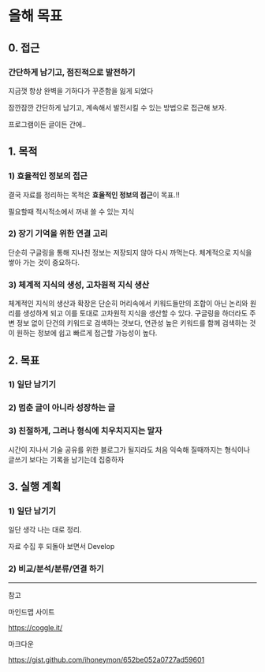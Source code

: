 # 올해 목표

## 0. 접근
### 간단하게 남기고, 점진적으로 발전하기
지금껏 항상 완벽을 기하다가 꾸준함을 잃게 되었다

잠깐잠깐 간단하게 남기고, 계속해서 발전시킬 수 있는 방법으로 접근해 보자.

프로그램이든 글이든 간에..


## 1. 목적

### 1) 효율적인 정보의 접근
결국 자료를 정리하는 목적은 **효율적인 정보의 접근**이 목표.!!

필요할때 적시적소에서 꺼내 쓸 수 있는 지식


### 2) 장기 기억을 위한 연결 고리
단순히 구글링을 통해 지나친 정보는 저장되지 않아 다시 까먹는다.
체계적으로 지식을 쌓아 가는 것이 중요하다.

### 3) 체계적 지식의 생성, 고차원적 지식 생산
체계적인 지식의 생산과 확장은 단순히 머리속에서 키워드들만의 조합이 아닌 논리와 원리를 생성하게 되고
이를 토대로 고차원적 지식을 생산할 수 있다.
구글링을 하더라도 주변 정보 없이 단건의 키워드로 검색하는 것보다, 연관성 높은 키워드를 함께 검색하는 것이 원하는 정보에 쉽고 빠르게 접근할 가능성이 높다.


## 2. 목표

### 1) 일단 남기기


### 2) 멈춘 글이 아니라 성장하는 글

 
### 3) 친절하게, 그러나 형식에 치우치지지는 말자
시간이 지나서 기술 공유를 위한 블로그가 될지라도
처음 익숙해 질때까지는 형식이나 글쓰기 보다는
기록을 남기는데 집중하자


## 3. 실행 계획

### 1) 일단 남기기
일단 생각 나는 대로 정리.

자료 수집 후 되돌아 보면서 Develop


### 2) 비교/분석/분류/연결 하기




---
참고

마인드맵 사이트

https://coggle.it/


마크다운

https://gist.github.com/ihoneymon/652be052a0727ad59601
